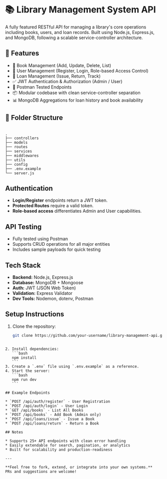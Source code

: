 # 📚 Library Management System API

A fully featured RESTful API for managing a library's core operations including books, users, and loan records. Built using Node.js, Express.js, and MongoDB, following a scalable service-controller architecture.

## 🚀 Features

- 📘 Book Management (Add, Update, Delete, List)
- 👤 User Management (Register, Login, Role-based Access Control)
- 🔁 Loan Management (Issue, Return, Track)
- ✅ JWT Authentication & Authorization (Admin / User)
- 🧪 Postman Tested Endpoints
- 📦 Modular codebase with clean service-controller separation
- 📊 MongoDB Aggregations for loan history and book availability

## 📂 Folder Structure

```

.
├── controllers
├── models
├── routes
├── services
├── middlewares
├── utils
├── config
├── .env.example
└── server.js

````

## Authentication

- **Login/Register** endpoints return a JWT token.
- **Protected Routes** require a valid token.
- **Role-based access** differentiates Admin and User capabilities.

## API Testing

- Fully tested using Postman
- Supports CRUD operations for all major entities
- Includes sample payloads for quick testing

## Tech Stack

- **Backend:** Node.js, Express.js
- **Database:** MongoDB + Mongoose
- **Auth:** JWT (JSON Web Token)
- **Validation:** Express Validator
- **Dev Tools:** Nodemon, dotenv, Postman

## Setup Instructions

1. Clone the repository:
   ```bash
   git clone https://github.com/your-username/library-management-api.git
````

2. Install dependencies:
   ```bash
   npm install
   ```
3. Create a `.env` file using `.env.example` as a reference.
4. Start the server:
   ```bash
   npm run dev
   ```

## Example Endpoints

* `POST /api/auth/register` - User Registration
* `POST /api/auth/login` - User Login
* `GET /api/books` - List All Books
* `POST /api/books` - Add Book (Admin only)
* `POST /api/loans/issue` - Issue a Book
* `POST /api/loans/return` - Return a Book

## Notes

* Supports 25+ API endpoints with clean error handling
* Easily extendable for search, pagination, or analytics
* Built for scalability and production-readiness

---

**Feel free to fork, extend, or integrate into your own systems.**
PRs and suggestions are welcome!


